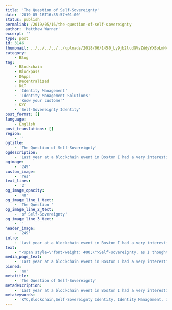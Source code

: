 ```yaml
---
title: 'The Question of Self-Sovereignty'
date: '2019-05-16T16:35:57+01:00'
status: publish
permalink: /2019/05/16/the-question-of-self-sovereignty
author: 'Matthew Warner'
excerpt: ''
type: post
id: 3146
thumbnail: ../../../../../uploads/2018/06/1450_Ly9jb2ludGVsZWdyYXBoLmNvbS9zdG9yYWdlL3VwbG9hZHMvdmlldy9iNTU0YjNjZDFhYTA2NjZjZjhjNmE2NTk1YmY0YTgwNC5qcGc-150x150.jpg
category:
    - Blog
tag:
    - Blockchain
    - Blockpass
    - DApps
    - Decentralized
    - DLT
    - 'Identity Management'
    - 'Identity Management Solutions'
    - 'Know your customer'
    - KYC
    - 'Self-Sovereignty Identity'
post_format: []
language:
    - English
post_translations: []
region:
    - ''
ogtitle:
    - 'The Question of Self-Sovereignty'
ogdescription:
    - 'Last year at a blockchain event in Boston I had a very interesting conversation around the topic of self-sovereignty. The discussion in question took place with a man who had a passion for etymology and challenged my view of what it meant to have a self-sovereign identity. '
ogimage:
    - '249'
custom_image:
    - 'Yes'
text_lines:
    - '2'
og_image_opacity:
    - '40'
og_image_line_1_text:
    - 'The Question '
og_image_line_2_text:
    - 'of Self-Sovereignty'
og_image_line_3_text:
    - ''
header_image:
    - '249'
intro:
    - 'Last year at a blockchain event in Boston I had a very interesting conversation around the topic of self-sovereignty. The discussion in question took place with a man who had a passion for etymology and challenged my view of what it meant to have a self-sovereign identity. '
text:
    - "<span style=\"font-weight: 400;\">Self-sovereignty, as I thought about it and understood it, was the ability of a person to take control of their own data, and to avoid sharing details about it if they wished. Why should a person have to know my date of birth to know that I am over 18? In a world where this kind of information is shown on social media - or at least messages wishing you a happy birthday may make it obvious - it may seem churlish to take issue with this. However,it should be taken into account that social media usually has privacy settings and, whilst a few friends-of-friends or third-hand acquaintances can find out when you were born, this is different to having to show your date of birth at - for example - a bar.</span>\r\n\r\n<span style=\"font-weight: 400;\">Taken in context, this requirement to share personal information also has wider implications. Going to a bar and showing a driving license or passport doesn’t just show your date of birth to prove your age - it also shows details such as your address, your nationality or your passport number. Even simply divulging your date of birth can be risky as it is a significant contribution to a bad actor being able to commit credit card fraud or identity theft. The potential of this situation to arise might not be a huge deal for some people but for others it will be, and the point is that there is no </span><i><span style=\"font-weight: 400;\">reason</span></i><span style=\"font-weight: 400;\"> for another person to see that level of personal information - so why should they?</span>\r\n\r\n<span style=\"font-weight: 400;\">Back in Boston, my acquaintance saw self-sovereignty on a whole other level. His view was that a person - any person - should have their identity based on what is inherent to them - an identity potentially based on biometrics and other parameters - rather than being issued documentation by a government. That is not to say that this alternative would not have its own dangers - the potential fraud that could be carried out when a person’s biometric data has been compromised could be the topic of a whole other discussion. Regardless, any identity that had to be granted by an outside authority, he argued, was not self-sovereign. It may seem like an anarchist ideal, but was it wrong? Someone needs to issue a birth certificate,a passport or a driving license, but does it have to be the government? </span>\r\n\r\n<span style=\"font-weight: 400;\">There are many potential arguments to be made about the reliability, efficiency or trustworthiness of governments and, by extension, government issued identity, but the fact remains that, however identity is bestowed:</span>\r\n<ul>\r\n \t<li style=\"font-weight: 400;\"><span style=\"font-weight: 400;\">The process needs to be funded.</span></li>\r\n \t<li style=\"font-weight: 400;\"><span style=\"font-weight: 400;\">The end result has to be trusted.</span></li>\r\n \t<li style=\"font-weight: 400;\"><span style=\"font-weight: 400;\">The end result has to be accepted by regulators.</span></li>\r\n</ul>\r\n<span style=\"font-weight: 400;\">Given these parameters, there may be a role that blockchain could play in the question of trustworthiness, but regulation and funding may be more of an issue. To be open to anyone, the identity would have to be free, which means that it would have to be a charitable or philanthropic venture. Moreover, only after the solution was created and tested could regulators approve it. Whilst a fantastic goal, this version of self-sovereign identity would seem to be a long way off, if it is even possible at all. </span>\r\n\r\n<span style=\"font-weight: 400;\">It would be easy to finish the discussion there; this goal is not even on the horizon so why bother to consider it? However, the point raised does highlight another important issue - namely the lack of identity documentation that still affects millions of people around the world. This issue was one we raised in an excellent article by David Langellotti - ‘</span><a href=\"https://www.blockpass.org/2019/02/28/what-does-your-identity-mean-to-you/\"><span style=\"font-weight: 400;\">What\_ Does Your Identity mean to You?</span></a><span style=\"font-weight: 400;\">’ - which details the obstacles and problems that can arise when a person doesn’t have access to identity verification. </span>\r\n\r\n<span style=\"font-weight: 400;\">What is really needed is the ability of anyone, anywhere, to be able to establish and control their own identity so they participate in anything from finance to housing to travel. Identity and regulatory compliance are necessary to ensure safe and secure interactions between people, and lacking an identity will hold people back when they are not able to interact with regulated environments. This lack of identity is what Blockpass is tackling with the Blockpass Mobile App. Moving away from a state-issued, state-controlled identity to an inherent identity could be the future, and arguably the highest goal, but it’s not just a tech question - it’s also a social, political and regulatory question that will be long in the answering. For now, maybe a Blockpass ID can suffice. </span>"
media_page_text:
    - 'Last year at a blockchain event in Boston I had a very interesting conversation around the topic of self-sovereignty. The discussion in question took place with a man who had a passion for etymology and challenged my view of what it meant to have a self-sovereign identity. '
pinned:
    - 'no'
metatitle:
    - 'The Question of Self-Sovereignty'
metadescription:
    - 'Last year at a blockchain event in Boston I had a very interesting conversation around the topic of self-sovereignty. The discussion in question took place with a man who had a passion for etymology and challenged my view of what it meant to have a self-sovereign identity. '
metakeywords:
    - 'KYC,Blockchain,Self-Sovereignty Identity, Identity Management, Identity Management Solutions, Know your customer, Blockpass, DLT, Dapps, Decentralized '
---
```

<!DOCTYPE html PUBLIC "-//W3C//DTD HTML 4.0 Transitional//EN" "http://www.w3.org/TR/REC-html40/loose.dtd">
<?xml encoding="UTF-8">
